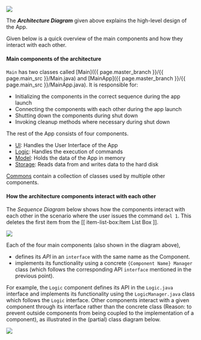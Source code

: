 <!--markdownlint-disable-file first-line-h1 -->
![](images/ArchitectureDiagram.png)

The **_Architecture Diagram_** given above explains the high-level design of the App.

Given below is a quick overview of the main components and how they interact with each other.

#### Main components of the architecture

`Main` has two classes called [Main]({{ page.master_branch }}/{{ page.main_src }}/Main.java) and [MainApp]({{ page.master_branch }}/{{ page.main_src }}/MainApp.java). It is responsible for:

* Initializing the components in the correct sequence during the app launch
* Connecting the components with each other during the app launch
* Shutting down the components during shut down
* Invoking cleanup methods where necessary during shut down

The rest of the App consists of four components.

* [UI](#ui-component): Handles the User Interface of the App
* [Logic](#logic-component): Handles the execution of commands
* [Model](#model-component): Holds the data of the App in memory
* [Storage](#storage-component): Reads data from and writes data to the hard disk

[Commons](#common-classes) contain a collection of classes used by multiple other components.

#### How the architecture components interact with each other

The _Sequence Diagram_ below shows how the components interact with each other in the scenario where the user issues the command `del 1`. This deletes the first item from the [[ item-list-box:Item List Box ]].

![](images/ArchitectureSequenceDiagram.png)

Each of the four main components (also shown in the diagram above),

* defines its _API_ in an `interface` with the same name as the Component.
* implements its functionality using a concrete `{Component Name} Manager` class (which follows the corresponding API `interface` mentioned in the previous point).

For example, the `Logic` component defines its API in the `Logic.java` interface and implements its functionality using the `LogicManager.java` class which follows the `Logic` interface. Other components interact with a given component through its interface rather than the concrete class (Reason: to prevent outside components from being coupled to the implementation of a component), as illustrated in the (partial) class diagram below.

![](images/ComponentManagers.png)
